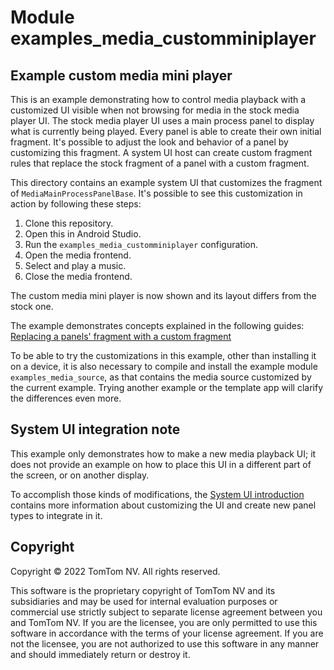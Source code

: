 # Module examples_media_customminiplayer

## Example custom media mini player

This is an example demonstrating how to control media playback with a customized UI visible when
not browsing for media in the stock media player UI.
The stock media player UI uses a main process panel to display what is currently being played. Every
panel is able to create their own initial fragment. It's possible to adjust the look and
behavior of a panel by customizing this fragment. A system UI host can create custom fragment rules
that replace the stock fragment of a panel with a custom fragment.

This directory contains an example system UI that customizes the fragment of
`MediaMainProcessPanelBase`. It's possible to see this customization in action by following these
steps:
1. Clone this repository.
2. Open this in Android Studio.
3. Run the `examples_media_customminiplayer` configuration.
4. Open the media frontend.
5. Select and play a music.
6. Close the media frontend.

The custom media mini player is now shown and its layout differs from the stock one.

The example demonstrates concepts explained in the following guides:
[Replacing a panels' fragment with a custom fragment](https://developer.tomtom.com/tomtom-digital-cockpit/developers/tutorials-and-examples/customization/custom-fragments)

To be able to try the customizations in this example, other than installing it on a device, it is
also necessary to compile and install the example module `examples_media_source`, as that contains
the media source customized by the current example. Trying another example or the template app will
clarify the differences even more.

## System UI integration note

This example only demonstrates how to make a new media playback UI; it does not provide an example
on how to place this UI in a different part of the screen, or on another display.

To accomplish those kinds of modifications, the
[System UI introduction](https://developer.tomtom.com/tomtom-digital-cockpit/developers/development/system-ui)
contains more information about customizing the UI and create new panel types to integrate in it.

## Copyright

Copyright © 2022 TomTom NV. All rights reserved.

This software is the proprietary copyright of TomTom NV and its subsidiaries and may be
used for internal evaluation purposes or commercial use strictly subject to separate
license agreement between you and TomTom NV. If you are the licensee, you are only permitted
to use this software in accordance with the terms of your license agreement. If you are
not the licensee, you are not authorized to use this software in any manner and should
immediately return or destroy it.
